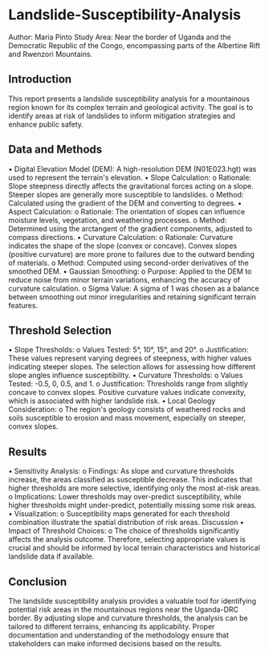 # Landslide-Susceptibility-Analysis

Author: Maria Pinto
Study Area: Near the border of Uganda and the Democratic Republic of the Congo, encompassing parts of the Albertine Rift and Rwenzori Mountains.
 
## Introduction
This report presents a landslide susceptibility analysis for a mountainous region known for its complex terrain and geological activity. The goal is to identify areas at risk of landslides to inform mitigation strategies and enhance public safety.

## Data and Methods
•	Digital Elevation Model (DEM): A high-resolution DEM (N01E023.hgt) was used to represent the terrain's elevation.
•	Slope Calculation:
o	Rationale: Slope steepness directly affects the gravitational forces acting on a slope. Steeper slopes are generally more susceptible to landslides.
o	Method: Calculated using the gradient of the DEM and converting to degrees.
•	Aspect Calculation:
o	Rationale: The orientation of slopes can influence moisture levels, vegetation, and weathering processes.
o	Method: Determined using the arctangent of the gradient components, adjusted to compass directions.
•	Curvature Calculation:
o	Rationale: Curvature indicates the shape of the slope (convex or concave). Convex slopes (positive curvature) are more prone to failures due to the outward bending of materials.
o	Method: Computed using second-order derivatives of the smoothed DEM.
•	Gaussian Smoothing:
o	Purpose: Applied to the DEM to reduce noise from minor terrain variations, enhancing the accuracy of curvature calculation.
o	Sigma Value: A sigma of 1 was chosen as a balance between smoothing out minor irregularities and retaining significant terrain features.
## Threshold Selection
•	Slope Thresholds:
o	Values Tested: 5°, 10°, 15°, and 20°.
o	Justification: These values represent varying degrees of steepness, with higher values indicating steeper slopes. The selection allows for assessing how different slope angles influence susceptibility.
•	Curvature Thresholds:
o	Values Tested: -0.5, 0, 0.5, and 1.
o	Justification: Thresholds range from slightly concave to convex slopes. Positive curvature values indicate convexity, which is associated with higher landslide risk.
•	Local Geology Consideration:
o	The region's geology consists of weathered rocks and soils susceptible to erosion and mass movement, especially on steeper, convex slopes.
## Results
•	Sensitivity Analysis:
o	Findings: As slope and curvature thresholds increase, the areas classified as susceptible decrease. This indicates that higher thresholds are more selective, identifying only the most at-risk areas.
o	Implications: Lower thresholds may over-predict susceptibility, while higher thresholds might under-predict, potentially missing some risk areas.
•	Visualization:
o	Susceptibility maps generated for each threshold combination illustrate the spatial distribution of risk areas.
Discussion
•	Impact of Threshold Choices:
o	The choice of thresholds significantly affects the analysis outcome. Therefore, selecting appropriate values is crucial and should be informed by local terrain characteristics and historical landslide data if available.

## Conclusion
The landslide susceptibility analysis provides a valuable tool for identifying potential risk areas in the mountainous regions near the Uganda-DRC border. By adjusting slope and curvature thresholds, the analysis can be tailored to different terrains, enhancing its applicability. Proper documentation and understanding of the methodology ensure that stakeholders can make informed decisions based on the results.
 


